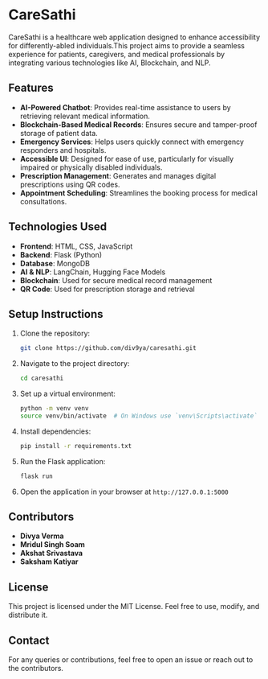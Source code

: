 # CareSathi

CareSathi is a healthcare web application designed to enhance accessibility for differently-abled individuals.This project aims to provide a seamless experience for patients, caregivers, and medical professionals by integrating various technologies like AI, Blockchain, and NLP.

## Features
- **AI-Powered Chatbot**: Provides real-time assistance to users by retrieving relevant medical information.
- **Blockchain-Based Medical Records**: Ensures secure and tamper-proof storage of patient data.
- **Emergency Services**: Helps users quickly connect with emergency responders and hospitals.
- **Accessible UI**: Designed for ease of use, particularly for visually impaired or physically disabled individuals.
- **Prescription Management**: Generates and manages digital prescriptions using QR codes.
- **Appointment Scheduling**: Streamlines the booking process for medical consultations.

## Technologies Used
- **Frontend**: HTML, CSS, JavaScript
- **Backend**: Flask (Python)
- **Database**: MongoDB
- **AI & NLP**: LangChain, Hugging Face Models
- **Blockchain**: Used for secure medical record management
- **QR Code**: Used for prescription storage and retrieval

## Setup Instructions
1. Clone the repository:
   ```sh
   git clone https://github.com/div9ya/caresathi.git
   ```
2. Navigate to the project directory:
   ```sh
   cd caresathi
   ```
3. Set up a virtual environment:
   ```sh
   python -m venv venv
   source venv/bin/activate  # On Windows use `venv\Scripts\activate`
   ```
4. Install dependencies:
   ```sh
   pip install -r requirements.txt
   ```
5. Run the Flask application:
   ```sh
   flask run
   ```
6. Open the application in your browser at `http://127.0.0.1:5000`

## Contributors
- **Divya Verma**
- **Mridul Singh Soam**
- **Akshat Srivastava**
- **Saksham Katiyar**

## License
This project is licensed under the MIT License. Feel free to use, modify, and distribute it.

## Contact
For any queries or contributions, feel free to open an issue or reach out to the contributors.

